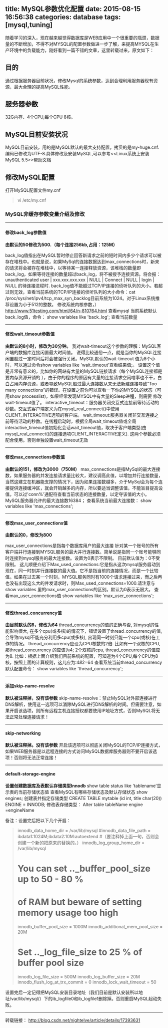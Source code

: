 title: MySQL参数优化配置
date: 2015-08-15 16:56:38
categories: database
tags: [mysql,tuning]
---

随着学习的深入，现在越来越觉得数据库是WEB应用中一个很重要的瓶颈，数据量的不断增加，不得不对MYSQL的配置参数做进一步了解，来提高MYSQL在生产环境中的负载能力，刚好看到一篇不错的文章，这里转载过来，原文如下：
<!--more-->

## 目的
通过根据服务器目前状况，修改Mysql的系统参数，达到合理利用服务器现有资源，最大合理的提高MySQL性能。

## 服务器参数
32G内存、4个CPU,每个CPU 8核。

## MySQL目前安装状况
MySQL目前安装，用的是MySQL默认的最大支持配置。拷贝的是my-huge.cnf.编码已修改为UTF-8.具体修改及安装MySQL,可以参考<<Linux系统上安装MySQL 5.5>>帮助文档

## 修改MySQL配置
打开MySQL配置文件my.cnf
	
> vi  /etc/my.cnf

### MySQL非缓存参数变量介绍及修改
---
#### 修改back_log参数值

**由默认的50修改为500.（每个连接256kb,占用：125M）**

back_log值指出在MySQL暂时停止回答新请求之前的短时间内多少个请求可以被存在堆栈中。也就是说，如果MySql的连接数据达到max_connections时，新来的请求将会被存在堆栈中，以等待某一连接释放资源，该堆栈的数量即back_log，如果等待连接的数量超过back_log，将不被授予连接资源。将会报：unauthenticated user | xxx.xxx.xxx.xxx | NULL | Connect | NULL | login | NULL 的待连接进程时.
back_log值不能超过TCP/IP连接的侦听队列的大小。若超过则无效，查看当前系统的TCP/IP连接的侦听队列的大小命令：cat /proc/sys/net/ipv4/tcp_max_syn_backlog目前系统为1024。对于Linux系统推荐设置为小于512的整数。
修改系统内核参数，）http://www.51testing.com/html/64/n-810764.html
查看mysql 当前系统默认back_log值，命令：
show variables like 'back_log'; 查看当前数量

---

#### 修改wait_timeout参数值
**由默认的8小时，修改为30分钟。**
我对wait-timeout这个参数的理解：MySQL客户端的数据库连接闲置最大时间值。
说得比较通俗一点，就是当你的MySQL连接闲置超过一定时间后将会被强行关闭。MySQL默认的wait-timeout  值为8个小时，可以通过命令show variables like 'wait_timeout'查看结果值;。
设置这个值是非常有意义的，比如你的网站有大量的MySQL链接请求（每个MySQL连接都是要内存资源开销的 ），由于你的程序的原因有大量的连接请求空闲啥事也不干，白白占用内存资源，或者导致MySQL超过最大连接数从来无法新建连接导致“Too many connections”的错误。在设置之前你可以查看一下你的MYSQL的状态（可用show processlist)，如果经常发现MYSQL中有大量的Sleep进程，则需要 修改wait-timeout值了。
interactive_timeout：服务器关闭交互式连接前等待活动的秒数。交互式客户端定义为在mysql_real_connect()中使用CLIENT_INTERACTIVE选项的客户端。
wait_timeout:服务器关闭非交互连接之前等待活动的秒数。在线程启动时，根据全局wait_timeout值或全局 interactive_timeout值初始化会话wait_timeout值，取决于客户端类型(由mysql_real_connect()的连接选项CLIENT_INTERACTIVE定义).
这两个参数必须配合使用。否则单独设置wait_timeout无效

---
#### 修改max_connections参数值
**由默认的151，修改为3000（750M）**
max_connections是指MySql的最大连接数，如果服务器的并发连接请求量比较大，建议调高此值，以增加并行连接数量，当然这建立在机器能支撑的情况下，因为如果连接数越多，介于MySql会为每个连接提供连接缓冲区，就会开销越多的内存，所以要适当调整该值，不能盲目提高设值。可以过'conn%'通配符查看当前状态的连接数量，以定夺该值的大小。
MySQL服务器允许的最大连接数16384；
查看系统当前最大连接数：
show variables like 'max_connections';

---
#### 修改max_user_connections值

**由默认的0，修改为800**

max_user_connections是指每个数据库用户的最大连接
针对某一个账号的所有客户端并行连接到MYSQL服务的最大并行连接数。简单说是指同一个账号能够同时连接到mysql服务的最大连接数。设置为0表示不限制。
目前默认值为：0不受限制。
这儿顺便介绍下Max_used_connections:它是指从这次mysql服务启动到现在，同一时刻并行连接数的最大值。它不是指当前的连接情况，而是一个比较值。如果在过去某一个时刻，MYSQL服务同时有1000个请求连接过来，而之后再也没有出现这么大的并发请求时，则Max_used_connections=1000.请注意与show variables 里的max_user_connections的区别。默认为0表示无限大。
查看max_user_connections值
show variables like 'max_user_connections';

---
#### 修改thread_concurrency值
**由目前默认的8，修改为64**
thread_concurrency的值的正确与否, 对mysql的性能影响很大, 在多个cpu(或多核)的情况下，错误设置了thread_concurrency的值, 会导致mysql不能充分利用多cpu(或多核), 出现同一时刻只能一个cpu(或核)在工作的情况。
thread_concurrency应设为CPU核数的2倍. 比如有一个双核的CPU, 那thread_concurrency  的应该为4; 2个双核的cpu, thread_concurrency的值应为8.
比如：根据上面介绍我们目前系统的配置，可知道为4个CPU,每个CPU为8核，按照上面的计算规则，这儿应为:4*8*2=64
查看系统当前thread_concurrency默认配置命令：
 show variables like 'thread_concurrency';

---
#### 添加skip-name-resolve
**默认被注释掉，没有该参数**
skip-name-resolve：禁止MySQL对外部连接进行DNS解析，使用这一选项可以消除MySQL进行DNS解析的时间。但需要注意，如果开启该选项，则所有远程主机连接授权都要使用IP地址方式，否则MySQL将无法正常处理连接请求！

---
#### skip-networking
**默认被注释掉。没有该参数**
开启该选项可以彻底关闭MySQL的TCP/IP连接方式，如果WEB服务器是以远程连接的方式访问MySQL数据库服务器则不要开启该选项！否则将无法正常连接！

---
#### default-storage-engine
**设置创建数据库及表默认存储类型Innodb**
show table status like 'tablename'显示表的当前存储状态值
查看MySQL有哪些存储状态及默认存储状态
 show engines;
创建表并指定存储类型
CREATE TABLE mytable (id int, title char(20)) ENGINE = INNODB;
修改表存储类型：
  Alter table tableName engine =engineName
 
备注：设置完后把以下几个开启：

> 	innodb_data_home_dir = /var/lib/mysql
> 	#innodb_data_file_path = ibdata1:1024M;ibdata2:10M:autoextend
> 	#（要注释掉上面一句，否则会创建一个新的把原来的替换的。）
> 	innodb_log_group_home_dir = /var/lib/mysql
> 	# You can set .._buffer_pool_size up to 50 - 80 %
> 	# of RAM but beware of setting memory usage too high
> 	innodb_buffer_pool_size = 1000M
> 	innodb_additional_mem_pool_size = 20M
> 	# Set .._log_file_size to 25 % of buffer pool size
> 	innodb_log_file_size = 500M
> 	innodb_log_buffer_size = 20M
> 	innodb_flush_log_at_trx_commit = 0
> 	innodb_lock_wait_timeout = 50

设置完后一定记得把MySQL安装目录地址（我们目前是默认安装所以地址/var/lib/mysql/）下的ib_logfile0和ib_logfile1删除掉。否则重启MySQL起动失败。

---
转载链接：
	http://blog.csdn.net/nightelve/article/details/17393631

